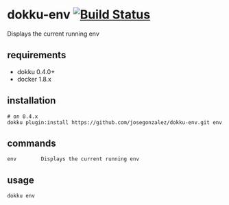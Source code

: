 # dokku-env [![Build Status](https://img.shields.io/travis/josegonzalez/dokku-env.svg?branch=master "Build Status")](https://travis-ci.org/josegonzalez/dokku-env)

Displays the current running env

## requirements

- dokku 0.4.0+
- docker 1.8.x

## installation

```shell
# on 0.4.x
dokku plugin:install https://github.com/josegonzalez/dokku-env.git env
```

## commands

```shell
env        Displays the current running env
```

## usage

```shell
dokku env
```
